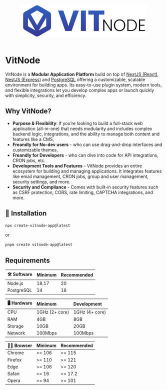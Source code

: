 <p align="center">
  <br>
  <a href="https://vitnode.com/" target="_blank">
    <picture>
      <source media="(prefers-color-scheme: dark)" srcset="https://raw.githubusercontent.com/VitNode/vitnode/canary/assets/logo/vitnode_logo_dark.svg">
      <source media="(prefers-color-scheme: light)" srcset="https://raw.githubusercontent.com/VitNode/vitnode/canary/assets/logo/vitnode_logo_light.svg">
      <img alt="VitNode Logo" src="https://raw.githubusercontent.com/VitNode/vitnode/canary/assets/logo/vitnode_logo_light.svg" width="400">
    </picture>
  </a>
  <br>
  <br>
</p>

# VitNode

VitNode is a **Modular Application Platform** build on top of [NextJS (React)](https://nextjs.org/), [NestJS (Express)](https://nestjs.com/) and [PostgreSQL](https://www.postgresql.org/) offering a customizable, scalable environment for building apps. Its easy-to-use plugin system, modern tools, and flexible integrations let you develop complex apps or launch quickly with simplicity, security, and efficiency.

## Why VitNode?

- **Purpose & Flexibility**: If you’re looking to build a full-stack web application (all-in-one) that needs modularity and includes complex backend logic, integrations, and the ability to manage both content and features like a CMS,
- **Freandly for No-dev users** - who can use drag-and-drop interfaces and customizable themes,
- **Freandly for Developers** - who can dive into code for API integrations, CRON jobs, etc.
- **Development Tools and Features** - VitNode provides an entire ecosystem for building and managing applications. It integrates features like email management, CRON jobs, group and user management, security settings, and more.
- **Security and Compliance** - Comes with built-in security features such as CSRF protection, CORS, rate limiting, CAPTCHA integrations, and more.

## 🚀 Installation

```bash
npx create-vitnode-app@latest
```

or

```bash
pnpm create vitnode-app@latest
```

## Requirements

| 🛠️ Software | Minimum | Recommended |
| :---------- | :------ | :---------- |
| Node.js     | 18.17   | 20          |
| PostgreSQL  | 14      | 16          |

| 🖥️ Hardware | Minimum        | Development    |
| :---------- | :------------- | :------------- |
| CPU         | 1GHz (2+ core) | 1GHz (4+ core) |
| RAM         | 4GB            | 8GB            |
| Storage     | 10GB           | 20GB           |
| Network     | 100Mbps        | 100Mbps        |

| 🧑‍💻 Browser | Minimum | Recommended |
| :--------- | :------ | :---------- |
| Chrome     | >= 106  | >= 115      |
| Firefox    | >= 110  | >= 121      |
| Edge       | >= 106  | >= 120      |
| Safari     | >= 16   | >= 17.2     |
| Opera      | >= 94   | >= 101      |
